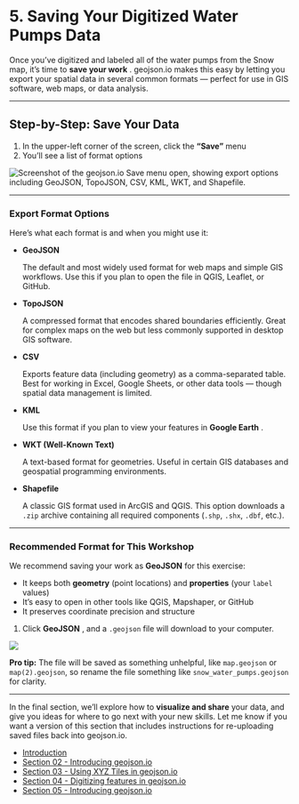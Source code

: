 # 5. Saving Your Digitized Water Pumps Data

Once you’ve digitized and labeled all of the water pumps from the Snow map, it’s time to **save your work** . geojson.io makes this easy by letting you export your spatial data in several common formats — perfect for use in GIS software, web maps, or data analysis.

---

## Step-by-Step: Save Your Data

1. In the upper-left corner of the screen, click the **“Save”** menu
2. You’ll see a list of format options

![Screenshot of the geojson.io Save menu open, showing export options including GeoJSON, TopoJSON, CSV, KML, WKT, and Shapefile.](images/20250715_124459_image.png)

---

### Export Format Options

Here’s what each format is and when you might use it:

* **GeoJSON**

  The default and most widely used format for web maps and simple GIS workflows. Use this if you plan to open the file in QGIS, Leaflet, or GitHub.
* **TopoJSON**

  A compressed format that encodes shared boundaries efficiently. Great for complex maps on the web but less commonly supported in desktop GIS software.
* **CSV**

  Exports feature data (including geometry) as a comma-separated table. Best for working in Excel, Google Sheets, or other data tools — though spatial data management is limited.
* **KML**

  Use this format if you plan to view your features in **Google Earth** .
* **WKT (Well-Known Text)**

  A text-based format for geometries. Useful in certain GIS databases and geospatial programming environments.
* **Shapefile**

  A classic GIS format used in ArcGIS and QGIS. This option downloads a `.zip` archive containing all required components (`.shp`, `.shx`, `.dbf`, etc.).

---

### Recommended Format for This Workshop

We recommend saving your work as **GeoJSON** for this exercise:

* It keeps both **geometry** (point locations) and **properties** (your `label` values)
* It’s easy to open in other tools like QGIS, Mapshaper, or GitHub
* It preserves coordinate precision and structure

1. Click **GeoJSON** , and a `.geojson` file will download to your computer.

![](images/20250715_124838_image.png)

**Pro tip:** The file will be saved as something unhelpful, like `map.geojson` or `map(2).geojson`, so rename the file something like `snow_water_pumps.geojson` for clarity.

---

In the final section, we’ll explore how to **visualize and share** your data, and give you ideas for where to go next with your new skills. Let me know if you want a version of this section that includes instructions for re-uploading saved files back into geojson.io.


* [Introduction](https://github.com/mapninja/Pixels2Points/blob/main/readme.md)
* [Section 02 - Introducing geojson.io](https://github.com/mapninja/Pixels2Points/blob/main/section02.md)
* [Section 03 - Using XYZ Tiles in geojson.io](https://github.com/mapninja/Pixels2Points/blob/main/section03.md)
* [Section 04 - Digitizing features in geojson.io](https://github.com/mapninja/Pixels2Points/blob/main/section04.md)
* [Section 05 - Introducing geojson.io](https://github.com/mapninja/Pixels2Points/blob/main/section05.md)
